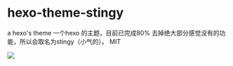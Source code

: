 # hexo-theme-stingy
a hexo's theme
一个hexo 的主题，目前已完成80%
去掉绝大部分感觉没有的功能，所以会取名为stingy（小气的）。
MIT

![](perview.gif)
